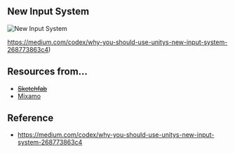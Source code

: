 ## New Input System
![New Input System](https://docs.unity3d.com/Packages/com.unity.inputsystem@1.4/manual/images/MyGameActions.png)

https://medium.com/codex/why-you-should-use-unitys-new-input-system-268773863c4)

## Resources from...
* ~~[Sketchfab](https://skfb.ly/ovEKG)~~
* [Mixamo](https://mixamo.com)

## Reference
* https://medium.com/codex/why-you-should-use-unitys-new-input-system-268773863c4